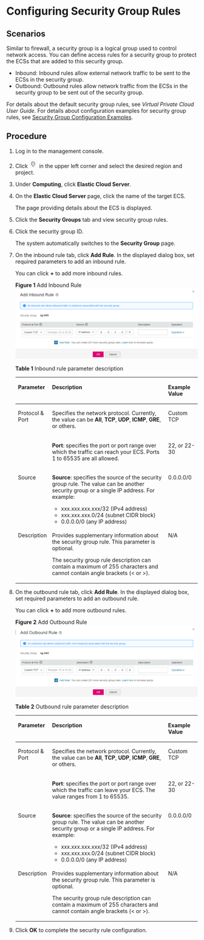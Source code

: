 # Configuring Security Group Rules<a name="EN-US_TOPIC_0030878383"></a>

## Scenarios<a name="en-us_topic_0029320966_section35030493215147"></a>

Similar to firewall, a security group is a logical group used to control network access. You can define access rules for a security group to protect the ECSs that are added to this security group.

-   Inbound: Inbound rules allow external network traffic to be sent to the ECSs in the security group.
-   Outbound: Outbound rules allow network traffic from the ECSs in the security group to be sent out of the security group.

For details about the default security group rules, see  _Virtual Private Cloud User Guide_. For details about configuration examples for security group rules, see  [Security Group Configuration Examples](security-group-configuration-examples.md).

## Procedure<a name="en-us_topic_0029320966_section40712064223843"></a>

1.  Log in to the management console.
2.  Click  ![](figures/icon-region-0.png)  in the upper left corner and select the desired region and project.
3.  Under  **Computing**, click  **Elastic Cloud Server**.
4.  On the  **Elastic Cloud Server**  page, click the name of the target ECS.

    The page providing details about the ECS is displayed.

5.  Click the  **Security Groups**  tab and view security group rules.
6.  Click the security group ID.

    The system automatically switches to the  **Security Group**  page.

7.  On the inbound rule tab, click  **Add Rule**. In the displayed dialog box, set required parameters to add an inbound rule.

    You can click  **+**  to add more inbound rules.

    **Figure  1**  Add Inbound Rule<a name="en-us_topic_0118534005_fig3472133015819"></a>  
    ![](figures/add-inbound-rule.png "add-inbound-rule")

    **Table  1**  Inbound rule parameter description

    <a name="en-us_topic_0118534005_table111445216564"></a>
    <table><thead align="left"><tr id="en-us_topic_0118534005_row1811565205613"><th class="cellrowborder" valign="top" width="12.55%" id="mcps1.2.4.1.1"><p id="en-us_topic_0118534005_p51151452125620"><a name="en-us_topic_0118534005_p51151452125620"></a><a name="en-us_topic_0118534005_p51151452125620"></a><strong id="en-us_topic_0118534005_b2131889160"><a name="en-us_topic_0118534005_b2131889160"></a><a name="en-us_topic_0118534005_b2131889160"></a>Parameter</strong></p>
    </th>
    <th class="cellrowborder" valign="top" width="69.45%" id="mcps1.2.4.1.2"><p id="en-us_topic_0118534005_p5115552175613"><a name="en-us_topic_0118534005_p5115552175613"></a><a name="en-us_topic_0118534005_p5115552175613"></a><strong id="en-us_topic_0118534005_b2109380569"><a name="en-us_topic_0118534005_b2109380569"></a><a name="en-us_topic_0118534005_b2109380569"></a>Description</strong></p>
    </th>
    <th class="cellrowborder" valign="top" width="18%" id="mcps1.2.4.1.3"><p id="en-us_topic_0118534005_p711565219563"><a name="en-us_topic_0118534005_p711565219563"></a><a name="en-us_topic_0118534005_p711565219563"></a><strong id="en-us_topic_0118534005_b984193573219"><a name="en-us_topic_0118534005_b984193573219"></a><a name="en-us_topic_0118534005_b984193573219"></a>Example Value</strong></p>
    </th>
    </tr>
    </thead>
    <tbody><tr id="en-us_topic_0118534005_row9115105219562"><td class="cellrowborder" rowspan="2" valign="top" width="12.55%" headers="mcps1.2.4.1.1 "><p id="en-us_topic_0118534005_p151157525565"><a name="en-us_topic_0118534005_p151157525565"></a><a name="en-us_topic_0118534005_p151157525565"></a>Protocol &amp; Port</p>
    <p id="en-us_topic_0118534005_p3510193211510"><a name="en-us_topic_0118534005_p3510193211510"></a><a name="en-us_topic_0118534005_p3510193211510"></a></p>
    </td>
    <td class="cellrowborder" valign="top" width="69.45%" headers="mcps1.2.4.1.2 "><p id="en-us_topic_0118534005_p1711515526562"><a name="en-us_topic_0118534005_p1711515526562"></a><a name="en-us_topic_0118534005_p1711515526562"></a>Specifies the network protocol. Currently, the value can be <strong id="en-us_topic_0118534005_b63642068"><a name="en-us_topic_0118534005_b63642068"></a><a name="en-us_topic_0118534005_b63642068"></a>All</strong>, <strong id="en-us_topic_0118534005_b1275884042"><a name="en-us_topic_0118534005_b1275884042"></a><a name="en-us_topic_0118534005_b1275884042"></a>TCP</strong>, <strong id="en-us_topic_0118534005_b873919964"><a name="en-us_topic_0118534005_b873919964"></a><a name="en-us_topic_0118534005_b873919964"></a>UDP</strong>, <strong id="en-us_topic_0118534005_b1624173192"><a name="en-us_topic_0118534005_b1624173192"></a><a name="en-us_topic_0118534005_b1624173192"></a>ICMP</strong>, <strong id="en-us_topic_0118534005_b104287139"><a name="en-us_topic_0118534005_b104287139"></a><a name="en-us_topic_0118534005_b104287139"></a>GRE</strong>, or others.</p>
    </td>
    <td class="cellrowborder" valign="top" width="18%" headers="mcps1.2.4.1.3 "><p id="en-us_topic_0118534005_p193908441914"><a name="en-us_topic_0118534005_p193908441914"></a><a name="en-us_topic_0118534005_p193908441914"></a>Custom TCP</p>
    </td>
    </tr>
    <tr id="en-us_topic_0118534005_row6510532121511"><td class="cellrowborder" valign="top" headers="mcps1.2.4.1.1 "><p id="en-us_topic_0118534005_p4115175245613"><a name="en-us_topic_0118534005_p4115175245613"></a><a name="en-us_topic_0118534005_p4115175245613"></a><strong id="en-us_topic_0118534005_b840131483114"><a name="en-us_topic_0118534005_b840131483114"></a><a name="en-us_topic_0118534005_b840131483114"></a>Port</strong>: specifies the port or port range over which the traffic can reach your ECS. Ports 1 to 65535 are all allowed. </p>
    </td>
    <td class="cellrowborder" valign="top" headers="mcps1.2.4.1.2 "><p id="en-us_topic_0118534005_p1551023251511"><a name="en-us_topic_0118534005_p1551023251511"></a><a name="en-us_topic_0118534005_p1551023251511"></a>22, or 22-30</p>
    </td>
    </tr>
    <tr id="en-us_topic_0118534005_row511615528561"><td class="cellrowborder" valign="top" width="12.55%" headers="mcps1.2.4.1.1 "><p id="en-us_topic_0118534005_p86899991813"><a name="en-us_topic_0118534005_p86899991813"></a><a name="en-us_topic_0118534005_p86899991813"></a>Source</p>
    </td>
    <td class="cellrowborder" valign="top" width="69.45%" headers="mcps1.2.4.1.2 "><p id="en-us_topic_0118534005_p18116175212564"><a name="en-us_topic_0118534005_p18116175212564"></a><a name="en-us_topic_0118534005_p18116175212564"></a><strong id="en-us_topic_0118534005_b18923132315592"><a name="en-us_topic_0118534005_b18923132315592"></a><a name="en-us_topic_0118534005_b18923132315592"></a>Source</strong>: specifies the source of the security group rule. The value can be another security group or a single IP address. For example:</p>
    <a name="en-us_topic_0118534005_ul12116352195619"></a><a name="en-us_topic_0118534005_ul12116352195619"></a><ul id="en-us_topic_0118534005_ul12116352195619"><li>xxx.xxx.xxx.xxx/32 (IPv4 address)</li><li>xxx.xxx.xxx.0/24 (subnet CIDR block)</li><li>0.0.0.0/0 (any IP address)</li></ul>
    </td>
    <td class="cellrowborder" valign="top" width="18%" headers="mcps1.2.4.1.3 "><p id="en-us_topic_0118534005_p611613524569"><a name="en-us_topic_0118534005_p611613524569"></a><a name="en-us_topic_0118534005_p611613524569"></a>0.0.0.0/0</p>
    </td>
    </tr>
    <tr id="en-us_topic_0118534005_row111615525565"><td class="cellrowborder" valign="top" width="12.55%" headers="mcps1.2.4.1.1 "><p id="en-us_topic_0118534005_p1711655217565"><a name="en-us_topic_0118534005_p1711655217565"></a><a name="en-us_topic_0118534005_p1711655217565"></a>Description</p>
    </td>
    <td class="cellrowborder" valign="top" width="69.45%" headers="mcps1.2.4.1.2 "><p id="en-us_topic_0118534005_p1211611525564"><a name="en-us_topic_0118534005_p1211611525564"></a><a name="en-us_topic_0118534005_p1211611525564"></a>Provides supplementary information about the security group rule. This parameter is optional.</p>
    <p id="en-us_topic_0118534005_p6116175225613"><a name="en-us_topic_0118534005_p6116175225613"></a><a name="en-us_topic_0118534005_p6116175225613"></a>The security group rule description can contain a maximum of 255 characters and cannot contain angle brackets (&lt; or &gt;).</p>
    </td>
    <td class="cellrowborder" valign="top" width="18%" headers="mcps1.2.4.1.3 "><p id="en-us_topic_0118534005_p3116115216568"><a name="en-us_topic_0118534005_p3116115216568"></a><a name="en-us_topic_0118534005_p3116115216568"></a>N/A</p>
    </td>
    </tr>
    </tbody>
    </table>

8.  On the outbound rule tab, click  **Add Rule**. In the displayed dialog box, set required parameters to add an outbound rule.

    You can click  **+**  to add more outbound rules.

    **Figure  2**  Add Outbound Rule<a name="en-us_topic_0118534005_fig172021330144714"></a>  
    ![](figures/add-outbound-rule.png "add-outbound-rule")

    **Table  2**  Outbound rule parameter description

    <a name="en-us_topic_0118534005_table0614192319232"></a>
    <table><thead align="left"><tr id="en-us_topic_0118534005_row19614623202312"><th class="cellrowborder" valign="top" width="12.55%" id="mcps1.2.4.1.1"><p id="en-us_topic_0118534005_p361592319230"><a name="en-us_topic_0118534005_p361592319230"></a><a name="en-us_topic_0118534005_p361592319230"></a><strong id="en-us_topic_0118534005_b1246024759"><a name="en-us_topic_0118534005_b1246024759"></a><a name="en-us_topic_0118534005_b1246024759"></a>Parameter</strong></p>
    </th>
    <th class="cellrowborder" valign="top" width="69.45%" id="mcps1.2.4.1.2"><p id="en-us_topic_0118534005_p1961514231232"><a name="en-us_topic_0118534005_p1961514231232"></a><a name="en-us_topic_0118534005_p1961514231232"></a><strong id="en-us_topic_0118534005_b392753994"><a name="en-us_topic_0118534005_b392753994"></a><a name="en-us_topic_0118534005_b392753994"></a>Description</strong></p>
    </th>
    <th class="cellrowborder" valign="top" width="18%" id="mcps1.2.4.1.3"><p id="en-us_topic_0118534005_p1061552372311"><a name="en-us_topic_0118534005_p1061552372311"></a><a name="en-us_topic_0118534005_p1061552372311"></a><strong id="en-us_topic_0118534005_b78071625745"><a name="en-us_topic_0118534005_b78071625745"></a><a name="en-us_topic_0118534005_b78071625745"></a>Example Value</strong></p>
    </th>
    </tr>
    </thead>
    <tbody><tr id="en-us_topic_0118534005_row76161523132311"><td class="cellrowborder" rowspan="2" valign="top" width="12.55%" headers="mcps1.2.4.1.1 "><p id="en-us_topic_0118534005_p1761652313238"><a name="en-us_topic_0118534005_p1761652313238"></a><a name="en-us_topic_0118534005_p1761652313238"></a>Protocol &amp; Port</p>
    <p id="en-us_topic_0118534005_p4616323182310"><a name="en-us_topic_0118534005_p4616323182310"></a><a name="en-us_topic_0118534005_p4616323182310"></a></p>
    </td>
    <td class="cellrowborder" valign="top" width="69.45%" headers="mcps1.2.4.1.2 "><p id="en-us_topic_0118534005_p1461632352313"><a name="en-us_topic_0118534005_p1461632352313"></a><a name="en-us_topic_0118534005_p1461632352313"></a>Specifies the network protocol. Currently, the value can be <strong id="en-us_topic_0118534005_b202822549"><a name="en-us_topic_0118534005_b202822549"></a><a name="en-us_topic_0118534005_b202822549"></a>All</strong>, <strong id="en-us_topic_0118534005_b2060632122"><a name="en-us_topic_0118534005_b2060632122"></a><a name="en-us_topic_0118534005_b2060632122"></a>TCP</strong>, <strong id="en-us_topic_0118534005_b1478300017"><a name="en-us_topic_0118534005_b1478300017"></a><a name="en-us_topic_0118534005_b1478300017"></a>UDP</strong>, <strong id="en-us_topic_0118534005_b1962364235"><a name="en-us_topic_0118534005_b1962364235"></a><a name="en-us_topic_0118534005_b1962364235"></a>ICMP</strong>, <strong id="en-us_topic_0118534005_b722142174"><a name="en-us_topic_0118534005_b722142174"></a><a name="en-us_topic_0118534005_b722142174"></a>GRE</strong>, or others.</p>
    </td>
    <td class="cellrowborder" valign="top" width="18%" headers="mcps1.2.4.1.3 "><p id="en-us_topic_0118534005_p157082238193"><a name="en-us_topic_0118534005_p157082238193"></a><a name="en-us_topic_0118534005_p157082238193"></a>Custom TCP</p>
    </td>
    </tr>
    <tr id="en-us_topic_0118534005_row5616723112313"><td class="cellrowborder" valign="top" headers="mcps1.2.4.1.1 "><p id="en-us_topic_0118534005_p761613239235"><a name="en-us_topic_0118534005_p761613239235"></a><a name="en-us_topic_0118534005_p761613239235"></a><strong id="en-us_topic_0118534005_b1962587115"><a name="en-us_topic_0118534005_b1962587115"></a><a name="en-us_topic_0118534005_b1962587115"></a>Port</strong>: specifies the port or port range over which the traffic can leave your ECS. The value ranges from 1 to 65535. </p>
    </td>
    <td class="cellrowborder" valign="top" headers="mcps1.2.4.1.2 "><p id="en-us_topic_0118534005_p12616182311235"><a name="en-us_topic_0118534005_p12616182311235"></a><a name="en-us_topic_0118534005_p12616182311235"></a>22, or 22-30</p>
    </td>
    </tr>
    <tr id="en-us_topic_0118534005_row2617112315232"><td class="cellrowborder" valign="top" width="12.55%" headers="mcps1.2.4.1.1 "><p id="en-us_topic_0118534005_p15617623172315"><a name="en-us_topic_0118534005_p15617623172315"></a><a name="en-us_topic_0118534005_p15617623172315"></a>Source</p>
    </td>
    <td class="cellrowborder" valign="top" width="69.45%" headers="mcps1.2.4.1.2 "><p id="en-us_topic_0118534005_p196171823152315"><a name="en-us_topic_0118534005_p196171823152315"></a><a name="en-us_topic_0118534005_p196171823152315"></a><strong id="en-us_topic_0118534005_b4110206531"><a name="en-us_topic_0118534005_b4110206531"></a><a name="en-us_topic_0118534005_b4110206531"></a>Source</strong>: specifies the source of the security group rule. The value can be another security group or a single IP address. For example:</p>
    <a name="en-us_topic_0118534005_ul16177237233"></a><a name="en-us_topic_0118534005_ul16177237233"></a><ul id="en-us_topic_0118534005_ul16177237233"><li>xxx.xxx.xxx.xxx/32 (IPv4 address)</li><li>xxx.xxx.xxx.0/24 (subnet CIDR block)</li><li>0.0.0.0/0 (any IP address)</li></ul>
    </td>
    <td class="cellrowborder" valign="top" width="18%" headers="mcps1.2.4.1.3 "><p id="en-us_topic_0118534005_p4617102352310"><a name="en-us_topic_0118534005_p4617102352310"></a><a name="en-us_topic_0118534005_p4617102352310"></a>0.0.0.0/0</p>
    </td>
    </tr>
    <tr id="en-us_topic_0118534005_row196181723162317"><td class="cellrowborder" valign="top" width="12.55%" headers="mcps1.2.4.1.1 "><p id="en-us_topic_0118534005_p2061811237237"><a name="en-us_topic_0118534005_p2061811237237"></a><a name="en-us_topic_0118534005_p2061811237237"></a>Description</p>
    </td>
    <td class="cellrowborder" valign="top" width="69.45%" headers="mcps1.2.4.1.2 "><p id="en-us_topic_0118534005_p0618182392312"><a name="en-us_topic_0118534005_p0618182392312"></a><a name="en-us_topic_0118534005_p0618182392312"></a>Provides supplementary information about the security group rule. This parameter is optional.</p>
    <p id="en-us_topic_0118534005_p16618823192317"><a name="en-us_topic_0118534005_p16618823192317"></a><a name="en-us_topic_0118534005_p16618823192317"></a>The security group rule description can contain a maximum of 255 characters and cannot contain angle brackets (&lt; or &gt;).</p>
    </td>
    <td class="cellrowborder" valign="top" width="18%" headers="mcps1.2.4.1.3 "><p id="en-us_topic_0118534005_p20618623202311"><a name="en-us_topic_0118534005_p20618623202311"></a><a name="en-us_topic_0118534005_p20618623202311"></a>N/A</p>
    </td>
    </tr>
    </tbody>
    </table>

9.  Click  **OK**  to complete the security rule configuration.

